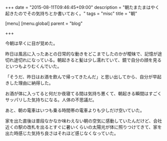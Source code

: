 +++
date = "2015-08-11T09:46:45+09:00"
description = "朝たまたまはやく起きたのでその気持ちとか書いておく。"
tags = "misc"
title = "朝"

[menu]
  [menu.global]
    parent = "blog"

+++

今朝は早くに目が覚めた。

昨日は風呂に入ったあとの日常的な動きをどこまでしたのかが曖昧で、記憶が途切れ途切れになっている。朝起きると髪は少し濡れていて、鏡で自分の顔を見るといつもよりむくんでいた。

「そうだ、昨日はお酒を飲んで帰ってきたんだ」と思い出してから、自分が早起きした理由に納得した。

お酒が体に入ってると何だか夜寝てる間は気持ち悪くて、朝起きる瞬間はすごくサッパリした気持ちになる。人体の不思議だ。

あと、朝の電車はいつも乗る時間帯の電車よりも少しだけ空いていた。

家を出た直後は普段なかなか味わえない朝の空気に感動していたんだけど、会社近くの駅の改札を出るとすぐに暑いくらいの太陽光が体に照りつけてきて、家を出た時感じた気持ち良さはそれほど感じなくなっていた。
